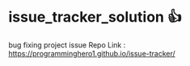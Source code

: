 # issue_tracker_solution :+1:
bug fixing project
issue Repo Link : https://programminghero1.github.io/issue-tracker/

